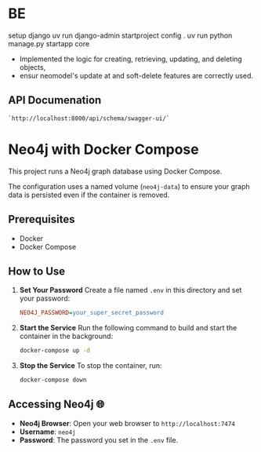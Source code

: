 # BE

setup django
uv run django-admin startproject config .
uv run python manage.py startapp core

- Implemented the logic for
  creating,
  retrieving,
  updating,
  and deleting objects,
- ensur neomodel's update at and soft-delete features are correctly used.

## API Documenation

    `http://localhost:8000/api/schema/swagger-ui/`

# Neo4j with Docker Compose

This project runs a Neo4j graph database using Docker Compose.

The configuration uses a named volume (`neo4j-data`) to ensure your graph data is persisted even if the container is removed.

## Prerequisites

- Docker
- Docker Compose

## How to Use

1.  **Set Your Password**
    Create a file named `.env` in this directory and set your password:

    ```ini
    NEO4J_PASSWORD=your_super_secret_password
    ```

2.  **Start the Service**
    Run the following command to build and start the container in the background:

    ```bash
    docker-compose up -d
    ```

3.  **Stop the Service**
    To stop the container, run:
    ```bash
    docker-compose down
    ```

## Accessing Neo4j 🌐

- **Neo4j Browser**: Open your web browser to `http://localhost:7474`
- **Username**: `neo4j`
- **Password**: The password you set in the `.env` file.
